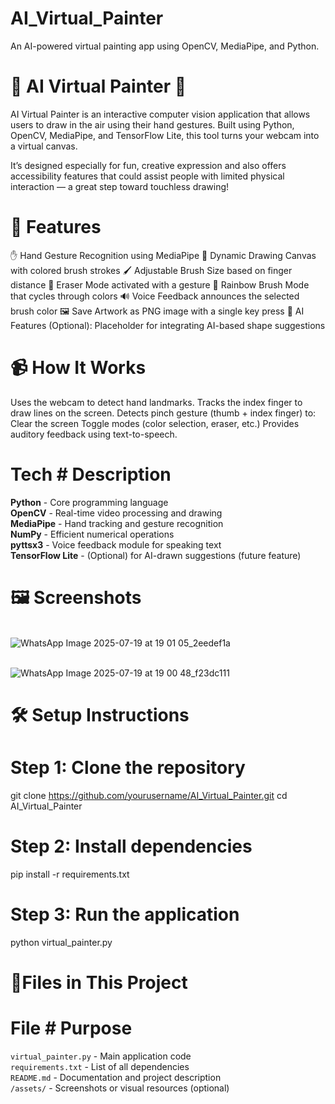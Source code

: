 # AI_Virtual_Painter
An AI-powered virtual painting app using OpenCV, MediaPipe, and Python.

# 🎨 AI Virtual Painter 🎨

AI Virtual Painter is an interactive computer vision application that allows users to draw in the air using their hand gestures. Built using Python, OpenCV, MediaPipe, and TensorFlow Lite, this tool turns your webcam into a virtual canvas.

It’s designed especially for fun, creative expression and also offers accessibility features that could assist people with limited physical interaction — a great step toward touchless drawing!

# 🧠 Features
✋ Hand Gesture Recognition using MediaPipe
🎨 Dynamic Drawing Canvas with colored brush strokes
🖌️ Adjustable Brush Size based on finger distance
🧽 Eraser Mode activated with a gesture
🌈 Rainbow Brush Mode that cycles through colors
🔊 Voice Feedback announces the selected brush color
🖼️ Save Artwork as PNG image with a single key press
🧠 AI Features (Optional): Placeholder for integrating AI-based shape suggestions

# 📹 How It Works
Uses the webcam to detect hand landmarks.
Tracks the index finger to draw lines on the screen.
Detects pinch gesture (thumb + index finger) to:
Clear the screen
Toggle modes (color selection, eraser, etc.)
Provides auditory feedback using text-to-speech.

# Tech                # Description                                          

 **Python**      -     Core programming language                            
 **OpenCV**      -    Real-time video processing and drawing               
 **MediaPipe**   -     Hand tracking and gesture recognition                
 **NumPy**       -     Efficient numerical operations                       
 **pyttsx3**     -     Voice feedback module for speaking text              
 **TensorFlow Lite** - (Optional) for AI-drawn suggestions (future feature) 

 # 🖼️ Screenshots

<br>![WhatsApp Image 2025-07-19 at 19 01 05_2eedef1a](https://github.com/user-attachments/assets/f94f8415-6eb0-4040-86db-2ad2cbe1ff10)</br>

<br>![WhatsApp Image 2025-07-19 at 19 00 48_f23dc111](https://github.com/user-attachments/assets/eb9f96e3-ebca-4ac5-b622-1d32ccbacce7)</br>

# 🛠️ Setup Instructions

# Step 1: Clone the repository
git clone https://github.com/yourusername/AI_Virtual_Painter.git
cd AI_Virtual_Painter

# Step 2: Install dependencies
pip install -r requirements.txt

# Step 3: Run the application
python virtual_painter.py

# 📁Files in This Project
# File                  # Purpose                                    
 
 `virtual_painter.py` - Main application code                      
 `requirements.txt`   - List of all dependencies                   
 `README.md`          - Documentation and project description      
 `/assets/`           -  Screenshots or visual resources (optional) 




